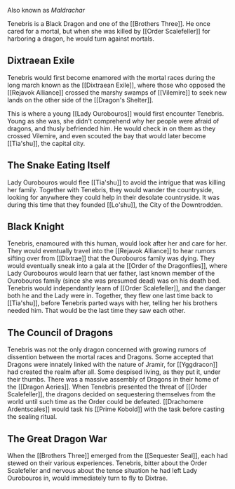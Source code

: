 Also known as *Maldrachar*

Tenebris is a Black Dragon and one of the [[Brothers Three]]. He once cared for a mortal, but when she was killed by [[Order Scalefeller]] for harboring a dragon, he would turn against mortals.

## Dixtraean Exile
Tenebris would first become enamored with the mortal races during the long march known as the [[Dixtraean Exile]], where those who opposed the [[Rejavok Alliance]] crossed the marshy swamps of [[Vilemire]] to seek new lands on the other side of the [[Dragon's Shelter]].

This is where a young [[Lady Ourobouros]] would first encounter Tenebris. Young as she was, she didn't comprehend why her people were afraid of dragons, and thusly befriended him. He would check in on them as they crossed Vilemire, and even scouted the bay that would later become [[Tia'shu]], the capital city.

## The Snake Eating Itself
Lady Ourobouros would flee [[Tia'shu]] to avoid the intrigue that was killing her family. Together with Tenebris, they would wander the countryside, looking for anywhere they could help in their desolate countryside.
It was during this time that they founded [[Lo'shu]], the City of the Downtrodden. 

## Black Knight
Tenebris, enamoured with this human, would look after her and care for her. They would eventually travel into the [[Rejavok Alliance]] to hear rumors sifting over from [[Dixtrae]] that the Ourobouros family was dying. 
They would eventually sneak into a gala at the [[Order of the Dragonflies]], where Lady Ourobouros would learn that uer father, last known member of the Ourobouros family (since she was presumed dead) was on his death bed.
Tenebris would independantly learn of [[Order Scalefeller]], and the danger both he and the Lady were in. Together, they flew one last time back to [[Tia'shu]], before Tenebris parted ways with her, telling her his brothers needed him. 
That would be the last time they saw each other.

## The Council of Dragons
Tenebris was not the only dragon concerned with growing rumors of dissention between the mortal races and Dragons.
Some accepted that Dragons were innately linked with the nature of Jramir, for [[Yggdracon]] had created the realm after all. Some despised living, as they put it, under their thumbs. 
There was a massive assembly of Dragons in their home of the [[Dragon Aeries]]. When Tenebris presented the threat of [[Order Scalefeller]], the dragons decided on sequestering themselves from the world until such time as the Order could be defeated. [[Drachomere Ardentscales]] would task his [[Prime Kobold]] with the task before casting the sealing ritual.

## The Great Dragon War
When the [[Brothers Three]] emerged from the [[Sequester Seal]], each had stewed on their various experiences. Tenebris, bitter about the Order Scalefeller and nervous about the tense situation he had left Lady Ourobouros in, would immediately turn to fly to Dixtrae.
